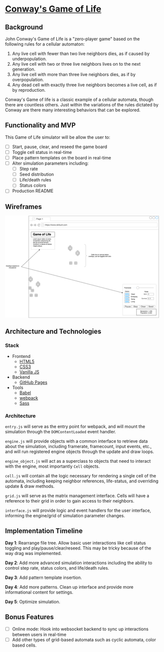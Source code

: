 # [Conway's Game of Life](https://boothandrewd.github.io/conways-gol/)
## Background
John Conway's Game of Life is a "zero-player game" based on the following rules for a cellular automaton:

1. Any live cell with fewer than two live neighbors dies, as if caused by underpopulation.
2. Any live cell with two or three live neighbors lives on to the next generation.
3. Any live cell with more than three live neighbors dies, as if by overpopulation.
4. Any dead cell with exactly three live neighbors becomes a live cell, as if by reproduction.

Conway's Game of life is a classic example of a cellular automata, though there are countless others. Just within the variations of the rules dictated by Conway are there many interesting behaviors that can be explored.

## Functionality and MVP
This Game of Life simulator will be allow the user to:
- [ ] Start, pause, clear, and reseed the game board
- [ ] Toggle cell status in real-time
- [ ] Place pattern templates on the board in real-time
- [ ] Alter simulation parameters including:
  - [ ] Step rate
  - [ ] Seed distribution
  - [ ] Life/death rules
  - [ ] Status colors
- [ ] Production README

## Wireframes
![Game of Life wireframe](assets/img/CGOL-wireframe.png)

## Architecture and Technologies
### Stack
- Frontend
  - [HTML5](https://www.w3.org/TR/html5/)
  - [CSS3](https://developer.mozilla.org/en-US/docs/Web/CSS/CSS3)
  - [Vanilla JS](http://vanilla-js.com/)
- Backend
  - [GitHub Pages](https://pages.github.com/)
- Tools
  - [Babel](https://babeljs.io/)
  - [webpack](https://webpack.github.io/)
  - [Sass](http://sass-lang.com/)

### Architecture
`entry.js` will serve as the entry point for webpack, and will mount the simulation through the `DOMContentLoaded` event handler.

`engine.js` will provide objects with a common interface to retrieve data about the simulation, including framerate, framecount, input events, etc., and will run registered engine objects through the update and draw loops.

`engine_object.js` will act as a superclass to objects that need to interact with the engine, most importantly `Cell` objects.

`cell.js` will contain all the logic necessary for rendering a single cell of the automata, including keeping neighbor references, life-status, and overriding update & draw methods.

`grid.js` will serve as the matrix management interface. Cells will have a reference to their grid in order to gain access to their neighbors.

`interface.js` will provide logic and event handlers for the user interface, informing the engine/grid of simulation parameter changes.

## Implementation Timeline
__Day 1__: Rearrange file tree. Allow basic user interactions like cell status toggling and play/pause/clear/reseed. This may be tricky because of the way drag was implemented.

__Day 2__: Add more advanced simulation interactions including the ability to control step rate, status colors, and life/death rules.

__Day 3__: Add pattern template insertion.

__Day 4__: Add more patterns. Clean up interface and provide more informational content for settings.

__Day 5__: Optimize simulation.

## Bonus Features
- [ ] Online mode: Hook into websocket backend to sync up interactions between users in real-time
- [ ] Add other types of grid-based automata such as cyclic automata, color based cells.
